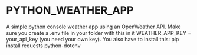 # PYTHON_WEATHER_APP
A simple python console weather app using an OpenWeather API.
Make sure you create a .env file in your folder with this in it WEATHER_APP_KEY = your_api_key (you need your own key).
You also have to install this: pip install requests python-dotenv
